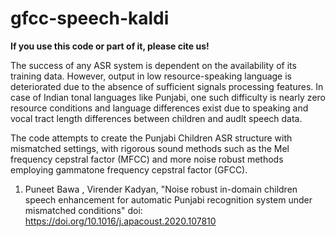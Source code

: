 # gfcc-speech-kaldi

**If you use this code or part of it, please cite us!**

The success of any ASR system is dependent on the availability of its training data. However, output in low resource-speaking language is deteriorated due to the absence of sufficient signals processing features. In case of Indian tonal languages like Punjabi, one such difficulty is nearly zero resource conditions and language differences exist due to speaking and vocal tract length differences between children and audlt speech data. 

The code attempts to create the Punjabi Children ASR structure with mismatched settings, with rigorous sound methods such as the Mel frequency cepstral factor (MFCC) and more noise robust methods employing gammatone frequency cepstral factor (GFCC).

1) Puneet Bawa , Virender Kadyan, "Noise robust in-domain children speech enhancement for automatic Punjabi recognition system under mismatched conditions" 
   doi: https://doi.org/10.1016/j.apacoust.2020.107810 
